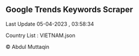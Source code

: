 

## Google Trends Keywords Scraper 
 
Last Update 05-04-2023 , 03:58:34

Country List :
VIETNAM.json



© Abdul Muttaqin 
